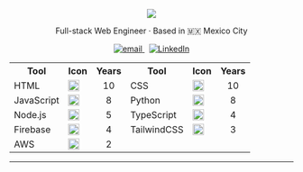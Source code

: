 <p align="center">
  <img src="https://capsule-render.vercel.app/api?type=waving&color=gradient&height=200&section=header&text=Austin%20Michaud&fontSize=40&fontAlign=70&fontColor=ffffff" />
</p>

<p align="center">
  Full-stack Web Engineer · Based in 🇲🇽 Mexico City
</p>

<p align="center">
  <a href="mailto:austinthemichaud@gmail.com">
    <img alt="email" src="https://img.shields.io/badge/email-austinthemichaud@gmail.com-red?style=flat-square&logo=gmail&logoColor=white" />
  </a>
  &nbsp;
  <a href="https://www.linkedin.com/in/austin-michaud-9b25aa141/">
    <img alt="LinkedIn" src="https://img.shields.io/badge/linkedin-austinmichaud-0A66C2?style=flat-square&logo=linkedin&logoColor=white" />
  </a>
</p>

<table align="center">
  <tr>
    <th>Tool</th>
    <th>Icon</th>
    <th>Years</th>
    <th>Tool</th>
    <th>Icon</th>
    <th>Years</th>
  </tr>
  <tr>
    <td>HTML</td>
    <td><img src="https://skillicons.dev/icons?i=html" height="20"/></td>
    <td align="center">10</td>
    <td>CSS</td>
    <td><img src="https://skillicons.dev/icons?i=css" height="20"/></td>
    <td align="center">10</td>
  </tr>
  <tr>
    <td>JavaScript</td>
    <td><img src="https://skillicons.dev/icons?i=js" height="20"/></td>
    <td align="center">8</td>
    <td>Python</td>
    <td><img src="https://skillicons.dev/icons?i=python" height="20"/></td>
    <td align="center">8</td>
  </tr>
  <tr>
    <td>Node.js</td>
    <td><img src="https://skillicons.dev/icons?i=nodejs" height="20"/></td>
    <td align="center">5</td>
    <td>TypeScript</td>
    <td><img src="https://skillicons.dev/icons?i=ts" height="20"/></td>
    <td align="center">4</td>
  </tr>
  <tr>
    <td>Firebase</td>
    <td><img src="https://skillicons.dev/icons?i=firebase" height="20"/></td>
    <td align="center">4</td>
    <td>TailwindCSS</td>
    <td><img src="https://skillicons.dev/icons?i=tailwind" height="20"/></td>
    <td align="center">3</td>
  </tr>
  <tr>
    <td>AWS</td>
    <td><img src="https://skillicons.dev/icons?i=aws" height="20"/></td>
    <td align="center">2</td>
    <td></td>
    <td></td>
    <td></td>
  </tr>
</table>

---

